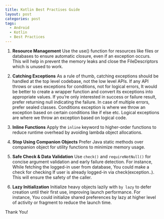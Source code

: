 ```yaml
---
title: Kotlin Best Practises Guide
layout: post
categories: post
tags:
  - Android
  - Kotlin
  - Best Practices
---
```


1. **Resource Management**
Use the use() function for resources like files or databases to ensure automatic closure, even if an exception occurs. This will help in prevent the memory leaks and close the FileDescriptors which is unused to work.


2. **Catching Exceptions**
As a rule of thumb, catching exceptions should be handled at the top level codebase, not the low level APIs. If any API throws or uses exceptions for conditions, not for logical errors, It would be better to create a wrapper function and convert its exceptions into appropriate values. If you’re only interested in success or failure result, prefer returning null indicating the failure. In case of multiple errors, prefer sealed classes. Conditions exception is where we throw an exception based on certain conditions like if else etc. Logical exceptions are where we throw an exception based on logical code.

3. **Inline Functions**
Apply the `inline` keyword to higher-order functions to reduce runtime overhead by avoiding lambda object allocations.


4. **Stop Using Companion Objects**
Prefer Java static methods over companion object for utility functions to minimize memory usage.


5. **Safe Check & Data Validation**
Use `check()` and `requireNotNull()` for concise argument validation and early failure detection. For instance, While fetching the logged-in user from database, You could make a check for checking If user is already logged-in via check(exception..). This will ensure the safety of the caller.


6. **Lazy Initialization**
Initialize heavy objects lazily with `by lazy` to defer creation until their first use, improving launch performance. For instance, You could initialize shared preferences by lazy at higher level of activity or fragment to reduce the launch time.


Thank You!











